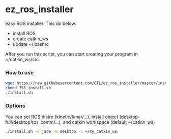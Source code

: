 # ez_ros_installer

easy ROS installer. This do below.

* install ROS
* create catkin_ws
* update ~/.bashrc

After you run this script, you can start creating your program in ~/catkin_ws/src.

### How to use

```bash
wget https://raw.githubusercontent.com/OTL/ez_ros_installer/master/install.sh
chmod 755 install.sh
./install.sh
```

### Options

You can set ROS distro (kinetic/lunar/...), install object (desktop-full/desktop/ros_comm/...), and
catkin workspace (default ~/catkin_ws)

```bash
./install.sh -d jade -w desktop -c ~/my_catkin_ws
```

